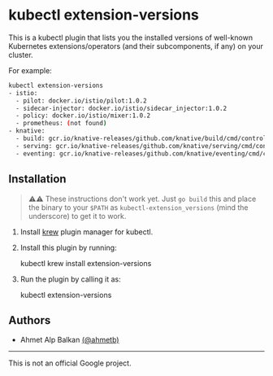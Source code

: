 # kubectl extension-versions

This is a kubectl plugin that lists you the installed versions of well-known
Kubernetes extensions/operators (and their subcomponents, if any) on your
cluster.

For example:

```sh
kubectl extension-versions
- istio:
  - pilot: docker.io/istio/pilot:1.0.2
  - sidecar-injector: docker.io/istio/sidecar_injector:1.0.2
  - policy: docker.io/istio/mixer:1.0.2
  - prometheus: (not found)
- knative:
  - build: gcr.io/knative-releases/github.com/knative/build/cmd/controller:v0.4.0
  - serving: gcr.io/knative-releases/github.com/knative/serving/cmd/controller:v0.4.0
  - eventing: gcr.io/knative-releases/github.com/knative/eventing/cmd/controller:v0.4.0
```

## Installation

> :warning::warning: These instructions don't work yet. Just `go build` this and
> place the binary to your `$PATH` as `kubectl-extension_versions` (mind the
> underscore) to get it to work.

1. Install [krew](https://github.com/GoogleContainerTools/krew) plugin manager
   for kubectl.

2. Install this plugin by running:

   kubectl krew install extension-versions

3. Run the plugin by calling it as:

   kubectl extension-versions

## Authors

- Ahmet Alp Balkan [(@ahmetb)](https://twitter.com/ahmetb)

---

This is not an official Google project.
